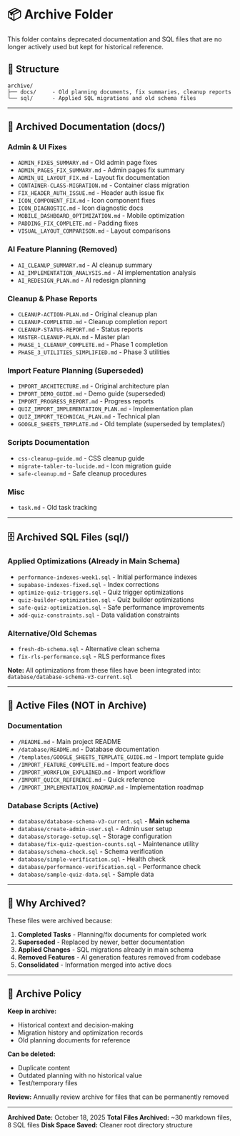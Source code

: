 # 📦 Archive Folder

This folder contains deprecated documentation and SQL files that are no longer actively used but kept for historical reference.

## 📂 Structure

```
archive/
├── docs/     - Old planning documents, fix summaries, cleanup reports
└── sql/      - Applied SQL migrations and old schema files
```

---

## 📄 Archived Documentation (docs/)

### Admin & UI Fixes
- `ADMIN_FIXES_SUMMARY.md` - Old admin page fixes
- `ADMIN_PAGES_FIX_SUMMARY.md` - Admin pages fix summary
- `ADMIN_UI_LAYOUT_FIX.md` - Layout fix documentation
- `CONTAINER-CLASS-MIGRATION.md` - Container class migration
- `FIX_HEADER_AUTH_ISSUE.md` - Header auth issue fix
- `ICON_COMPONENT_FIX.md` - Icon component fixes
- `ICON_DIAGNOSTIC.md` - Icon diagnostic docs
- `MOBILE_DASHBOARD_OPTIMIZATION.md` - Mobile optimization
- `PADDING_FIX_COMPLETE.md` - Padding fixes
- `VISUAL_LAYOUT_COMPARISON.md` - Layout comparisons

### AI Feature Planning (Removed)
- `AI_CLEANUP_SUMMARY.md` - AI cleanup summary
- `AI_IMPLEMENTATION_ANALYSIS.md` - AI implementation analysis
- `AI_REDESIGN_PLAN.md` - AI redesign planning

### Cleanup & Phase Reports
- `CLEANUP-ACTION-PLAN.md` - Original cleanup plan
- `CLEANUP-COMPLETED.md` - Cleanup completion report
- `CLEANUP-STATUS-REPORT.md` - Status reports
- `MASTER-CLEANUP-PLAN.md` - Master plan
- `PHASE_1_CLEANUP_COMPLETE.md` - Phase 1 completion
- `PHASE_3_UTILITIES_SIMPLIFIED.md` - Phase 3 utilities

### Import Feature Planning (Superseded)
- `IMPORT_ARCHITECTURE.md` - Original architecture plan
- `IMPORT_DEMO_GUIDE.md` - Demo guide (superseded)
- `IMPORT_PROGRESS_REPORT.md` - Progress reports
- `QUIZ_IMPORT_IMPLEMENTATION_PLAN.md` - Implementation plan
- `QUIZ_IMPORT_TECHNICAL_PLAN.md` - Technical plan
- `GOOGLE_SHEETS_TEMPLATE.md` - Old template (superseded by templates/)

### Scripts Documentation
- `css-cleanup-guide.md` - CSS cleanup guide
- `migrate-tabler-to-lucide.md` - Icon migration guide
- `safe-cleanup.md` - Safe cleanup procedures

### Misc
- `task.md` - Old task tracking

---

## 🗄️ Archived SQL Files (sql/)

### Applied Optimizations (Already in Main Schema)
- `performance-indexes-week1.sql` - Initial performance indexes
- `supabase-indexes-fixed.sql` - Index corrections
- `optimize-quiz-triggers.sql` - Quiz trigger optimizations
- `quiz-builder-optimization.sql` - Quiz builder optimizations
- `safe-quiz-optimization.sql` - Safe performance improvements
- `add-quiz-constraints.sql` - Data validation constraints

### Alternative/Old Schemas
- `fresh-db-schema.sql` - Alternative clean schema
- `fix-rls-performance.sql` - RLS performance fixes

**Note:** All optimizations from these files have been integrated into:
`database/database-schema-v3-current.sql`

---

## 🎯 Active Files (NOT in Archive)

### Documentation
- `/README.md` - Main project README
- `/database/README.md` - Database documentation
- `/templates/GOOGLE_SHEETS_TEMPLATE_GUIDE.md` - Import template guide
- `/IMPORT_FEATURE_COMPLETE.md` - Import feature docs
- `/IMPORT_WORKFLOW_EXPLAINED.md` - Import workflow
- `/IMPORT_QUICK_REFERENCE.md` - Quick reference
- `/IMPORT_IMPLEMENTATION_ROADMAP.md` - Implementation roadmap

### Database Scripts (Active)
- `database/database-schema-v3-current.sql` - **Main schema**
- `database/create-admin-user.sql` - Admin user setup
- `database/storage-setup.sql` - Storage configuration
- `database/fix-quiz-question-counts.sql` - Maintenance utility
- `database/schema-check.sql` - Schema verification
- `database/simple-verification.sql` - Health check
- `database/performance-verification.sql` - Performance check
- `database/sample-quiz-data.sql` - Sample data

---

## 🔄 Why Archived?

These files were archived because:

1. **Completed Tasks** - Planning/fix documents for completed work
2. **Superseded** - Replaced by newer, better documentation
3. **Applied Changes** - SQL migrations already in main schema
4. **Removed Features** - AI generation features removed from codebase
5. **Consolidated** - Information merged into active docs

---

## 📝 Archive Policy

**Keep in archive:**
- Historical context and decision-making
- Migration history and optimization records
- Old planning documents for reference

**Can be deleted:**
- Duplicate content
- Outdated planning with no historical value
- Test/temporary files

**Review:** Annually review archive for files that can be permanently removed

---

**Archived Date:** October 18, 2025
**Total Files Archived:** ~30 markdown files, 8 SQL files
**Disk Space Saved:** Cleaner root directory structure
